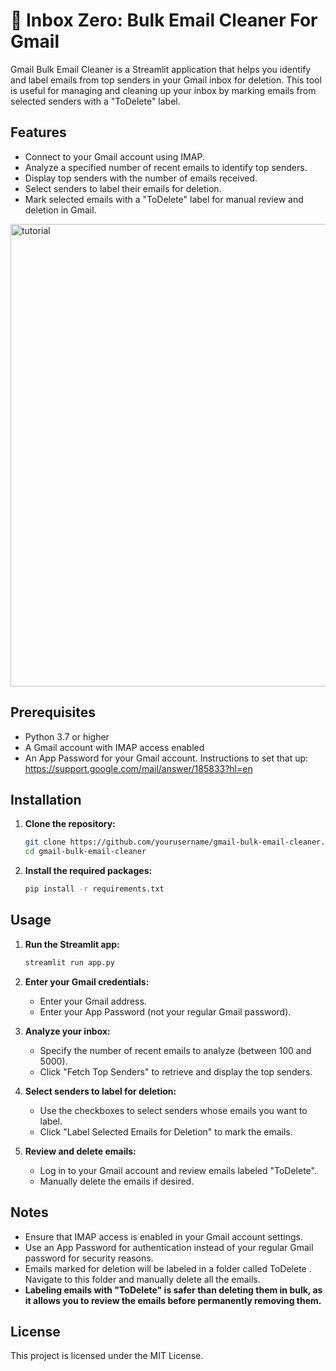 # 📧 Inbox Zero: Bulk Email Cleaner For Gmail

Gmail Bulk Email Cleaner is a Streamlit application that helps you identify and label emails from top senders in your Gmail inbox for deletion. This tool is useful for managing and cleaning up your inbox by marking emails from selected senders with a "ToDelete" label.

## Features

- Connect to your Gmail account using IMAP.
- Analyze a specified number of recent emails to identify top senders.
- Display top senders with the number of emails received.
- Select senders to label their emails for deletion.
- Mark selected emails with a "ToDelete" label for manual review and deletion in Gmail.

<img width="740" alt="tutorial" src="https://github.com/user-attachments/assets/032d052d-550e-49ff-a133-5159851af259" />

## Prerequisites

- Python 3.7 or higher
- A Gmail account with IMAP access enabled
- An App Password for your Gmail account. Instructions to set that up: https://support.google.com/mail/answer/185833?hl=en

## Installation

1. **Clone the repository:**

   ```bash
   git clone https://github.com/yourusername/gmail-bulk-email-cleaner.git
   cd gmail-bulk-email-cleaner
   ```

2. **Install the required packages:**

   ```bash
   pip install -r requirements.txt
   ```

## Usage

1. **Run the Streamlit app:**

   ```bash
   streamlit run app.py
   ```

2. **Enter your Gmail credentials:**

   - Enter your Gmail address.
   - Enter your App Password (not your regular Gmail password).

3. **Analyze your inbox:**

   - Specify the number of recent emails to analyze (between 100 and 5000).
   - Click "Fetch Top Senders" to retrieve and display the top senders.

4. **Select senders to label for deletion:**

   - Use the checkboxes to select senders whose emails you want to label.
   - Click "Label Selected Emails for Deletion" to mark the emails.

5. **Review and delete emails:**

   - Log in to your Gmail account and review emails labeled "ToDelete".
   - Manually delete the emails if desired.

## Notes

- Ensure that IMAP access is enabled in your Gmail account settings.
- Use an App Password for authentication instead of your regular Gmail password for security reasons.
- Emails marked for deletion will be labeled in a folder called ToDelete . Navigate to this folder and manually delete all the emails.
- **Labeling emails with "ToDelete" is safer than deleting them in bulk, as it allows you to review the emails before permanently removing them.**


## License

This project is licensed under the MIT License.
